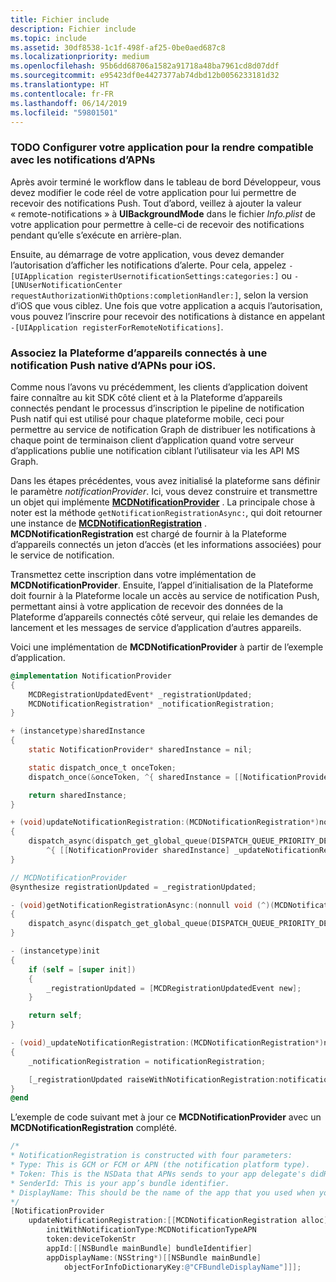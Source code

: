 ```yaml
---
title: Fichier include
description: Fichier include
ms.topic: include
ms.assetid: 30df8538-1c1f-498f-af25-0be0aed687c8
ms.localizationpriority: medium
ms.openlocfilehash: 95b6dd68706a1582a91718a48ba7961cd8d07ddf
ms.sourcegitcommit: e95423df0e4427377ab74dbd12b0056233181d32
ms.translationtype: HT
ms.contentlocale: fr-FR
ms.lasthandoff: 06/14/2019
ms.locfileid: "59801501"
---
```

### <a name="todo-configure-your-app-to-be-apns-notification-compatible"></a>TODO Configurer votre application pour la rendre compatible avec les notifications d’APNs

Après avoir terminé le workflow dans le tableau de bord Développeur, vous devez modifier le code réel de votre application pour lui permettre de recevoir des notifications Push. Tout d’abord, veillez à ajouter la valeur « remote-notifications » à **UIBackgroundMode** dans le fichier _Info.plist_ de votre application pour permettre à celle-ci de recevoir des notifications pendant qu’elle s’exécute en arrière-plan. 

Ensuite, au démarrage de votre application, vous devez demander l’autorisation d’afficher les notifications d’alerte. Pour cela, appelez `-[UIApplication registerUsernotificationSettings:categories:]` ou `-[UNUserNotificationCenter requestAuthorizationWithOptions:completionHandler:]`, selon la version d’iOS que vous ciblez. Une fois que votre application a acquis l’autorisation, vous pouvez l’inscrire pour recevoir des notifications à distance en appelant `-[UIApplication registerForRemoteNotifications]`. 

### <a name="associate-the-connected-devices-platform-with-apns-native-push-notification-for-ios"></a>Associez la Plateforme d’appareils connectés à une notification Push native d’APNs pour iOS. 
Comme nous l’avons vu précédemment, les clients d’application doivent faire connaître au kit SDK côté client et à la Plateforme d’appareils connectés pendant le processus d’inscription le pipeline de notification Push natif qui est utilisé pour chaque plateforme mobile, ceci pour permettre au service de notification Graph de distribuer les notifications à chaque point de terminaison client d’application quand votre serveur d’applications publie une notification ciblant l’utilisateur via les API MS Graph.

Dans les étapes précédentes, vous avez initialisé la plateforme sans définir le paramètre *notificationProvider*. Ici, vous devez construire et transmettre un objet qui implémente **[MCDNotificationProvider](../../objectivec-api/core/MCDNotificationProvider.md)** . La principale chose à noter est la méthode `getNotificationRegistrationAsync:`, qui doit retourner une instance de **[MCDNotificationRegistration](../../objectivec-api/core/MCDNotificationRegistration.md)** . **MCDNotificationRegistration** est chargé de fournir à la Plateforme d’appareils connectés un jeton d’accès (et les informations associées) pour le service de notification.

Transmettez cette inscription dans votre implémentation de **MCDNotificationProvider**. Ensuite, l’appel d’initialisation de la Plateforme doit fournir à la Plateforme locale un accès au service de notification Push, permettant ainsi à votre application de recevoir des données de la Plateforme d’appareils connectés côté serveur, qui relaie les demandes de lancement et les messages de service d’application d’autres appareils. 

Voici une implémentation de **MCDNotificationProvider** à partir de l’exemple d’application.

```ObjectiveC
@implementation NotificationProvider
{
    MCDRegistrationUpdatedEvent* _registrationUpdated;
    MCDNotificationRegistration* _notificationRegistration;
}

+ (instancetype)sharedInstance
{
    static NotificationProvider* sharedInstance = nil;

    static dispatch_once_t onceToken;
    dispatch_once(&onceToken, ^{ sharedInstance = [[NotificationProvider alloc] init]; });

    return sharedInstance;
}

+ (void)updateNotificationRegistration:(MCDNotificationRegistration*)notificationRegistration
{
    dispatch_async(dispatch_get_global_queue(DISPATCH_QUEUE_PRIORITY_DEFAULT, 0),
        ^{ [[NotificationProvider sharedInstance] _updateNotificationRegistration:notificationRegistration]; });
}

// MCDNotificationProvider
@synthesize registrationUpdated = _registrationUpdated;

- (void)getNotificationRegistrationAsync:(nonnull void (^)(MCDNotificationRegistration* _Nullable, NSError* _Nullable))completionBlock
{
    dispatch_async(dispatch_get_global_queue(DISPATCH_QUEUE_PRIORITY_DEFAULT, 0), ^{ completionBlock(_notificationRegistration, nil); });
}

- (instancetype)init
{
    if (self = [super init])
    {
        _registrationUpdated = [MCDRegistrationUpdatedEvent new];
    }

    return self;
}

- (void)_updateNotificationRegistration:(MCDNotificationRegistration*)notificationRegistration
{
    _notificationRegistration = notificationRegistration;

    [_registrationUpdated raiseWithNotificationRegistration:notificationRegistration];
}
@end
```

L’exemple de code suivant met à jour ce **MCDNotificationProvider** avec un **MCDNotificationRegistration** complété.

```ObjectiveC
/*
* NotificationRegistration is constructed with four parameters:
* Type: This is GCM or FCM or APN (the notification platform type).
* Token: This is the NSData that APNs sends to your app delegate's didRegisterForRemoteNotificationsWithDeviceToken: method. You must convert the NSData into a string by hex-encoding it.
* SenderId: This is your app’s bundle identifier. 
* DisplayName: This should be the name of the app that you used when you registered it on the Microsoft dev portal. 
*/
[NotificationProvider
    updateNotificationRegistration:[[MCDNotificationRegistration alloc]
        initWithNotificationType:MCDNotificationTypeAPN
        token:deviceTokenStr
        appId:[[NSBundle mainBundle] bundleIdentifier]
        appDisplayName:(NSString*)[[NSBundle mainBundle]
            objectForInfoDictionaryKey:@"CFBundleDisplayName"]]];
```
